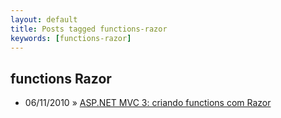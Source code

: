 ```yaml
---
layout: default
title: Posts tagged functions-razor
keywords: [functions-razor]
---
```

<h2 class="category">functions Razor</h2>
<ul class="posts">
<li>
<p>
<span class="date">06/11/2010</span> &raquo; 
<a href="/blog/asp-net-mvc-3-criando-functions-com-razor">ASP.NET MVC 3: criando functions com Razor</a>
</p>
</li> 
</ul>
